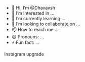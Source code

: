 - 👋 Hi, I’m @Dhavavsh
- 👀 I’m interested in ...
- 🌱 I’m currently learning ...
- 💞️ I’m looking to collaborate on ...
- 📫 How to reach me ...
- 😄 Pronouns: ...
- ⚡ Fun fact: ...

<!---
Dhavavsh/Dhavavsh is a ✨ special ✨ repository because its `README.md` (this file) appears on your GitHub profile.
You can click the Preview link to take a look at your changes.
--->
Instagram upgrade
